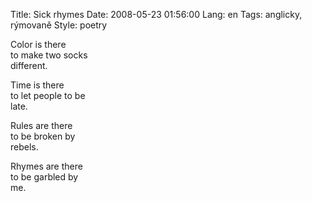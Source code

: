 Title: Sick rhymes
Date: 2008-05-23 01:56:00
Lang: en
Tags: anglicky, rýmovaně
Style: poetry

Color is there<br>
to make two socks<br>
different.

Time is there<br>
to let people to be<br>
late.

Rules are there<br>
to be broken by<br>
rebels.

Rhymes are there<br>
to be garbled by<br>
me.
